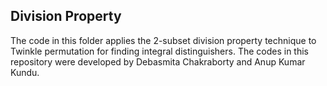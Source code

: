 ## Division Property

The code in this folder applies the 2-subset division property technique to Twinkle permutation for finding integral distinguishers.
The codes in this repository were developed by Debasmita Chakraborty and Anup Kumar Kundu.
